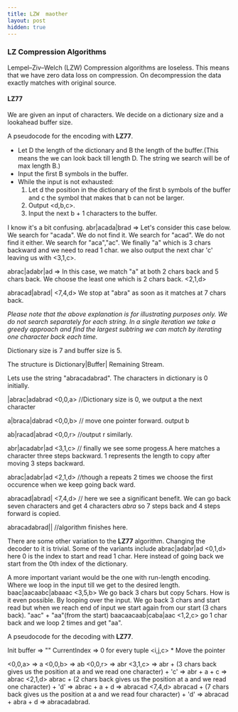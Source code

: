 ```yaml
---
title: LZW  maother
layout: post
hidden: true
---
```


### LZ Compression Algorithms
Lempel–Ziv–Welch (LZW) Compression algorithms are loseless. This means that we have zero data loss on compression. On decompression the data exactly matches with original source.

#### LZ77

We are given an input of characters. We decide on a dictionary size and a lookahead buffer size.

A pseudocode for the encoding with **LZ77**.

* Let D the length of the dictionary and B the length of the buﬀer.(This means the we can look back till length D. The string we search will be of max length B.)
* Input the ﬁrst B symbols in the buﬀer.
* While the input is not exhausted:
    1.  Let d the position in the dictionary of the ﬁrst b symbols of the buﬀer and c the symbol that makes that b can not be larger.
    2. Output <d,b,c>.
    3. Input the next b + 1 characters to the buﬀer.

I know it's a bit confusing. 
abr|acada|brad => Let's consider this case below. We search for "acada". We do not find it. We search for "acad". We do not find it either. We search for "aca","ac". We finally "a" which is 3 chars backward and we need to read 1 char. we also output the next char 'c' leaving us with <3,1,c>.

abrac|adabr|ad => In this case, we match "a" at both 2 chars back and 5 chars back. We choose the least one which is 2 chars back. <2,1,d>

abracad|abrad|  <7,4,d> We stop at "abra" as soon as it matches at 7 chars back.

*Please note that the above explanation is for illustrating purposes only. We do not search separately for each string. In a single iteration we take a greedy approach and find the largest subtring we can match by iterating one character back each time.*

Dictionary size is 7 and buffer size is 5.

The structure is Dictionary|Buffer| Remaining Stream.

Lets use the string "abracadabrad". The characters in dictionary is 0 initially.

|abrac|adabrad  <0,0,a>  //Dictionary size is 0, we output a the next character

a|braca|dabrad  <0,0,b>  // move one pointer forward. output b

ab|racad|abrad  <0,0,r>  //output r similarly.

abr|acadabr|ad  <3,1,c> // finally we see some progess.A here matches a character three steps backward. 1 represents the length to copy after moving 3 steps backward.

abrac|adabr|ad  <2,1,d> //though a repeats 2 times we choose the first occurence when we keep going back ward.

abracad|abrad|  <7,4,d> // here we see a significant benefit. We can go back seven characters and get 4 characters _abra_ so 7 steps back and 4 steps forward is copied.

abracadabrad|| //algorithm finishes here.

There are some other variation to the **LZ77** algorithm. Changing the decoder to it is trivial. 
Some of the variants include 
abrac|adabr|ad <0,1,d> here 0 is the index to start and read 1 char.
Here instead of going back we start from the 0th index of the dictionary.

A more important variant would be the one with run-length encoding.
Where we loop in the input till we get to the desired length.
baac|aacaabc|abaaac  <3,5,b>
We go back 3 chars but copy 5chars. How is it even possible. By looping over the input. We go back 3 chars and start read but when we reach end of input we start again from our start (3 chars back). "aac" + "aa"(from the start)
baacaacaab|caba|aac <1,2,c> go 1 char back and we loop 2 times and get "aa".

A pseudocode for the decoding with **LZ77**.

Init buffer => ""
CurrentIndex => 0
for every tuple <i,j,c>
    * Move the pointer

<0,0,a>  => a
<0,0,b>  => ab
<0,0,r>  => abr
<3,1,c>  => abr + (3 chars back gives us the position at a and we read one character) + 'c' => abr + a + c => abrac 
<2,1,d> abrac + (2 chars back gives us the position at a and we read one character) + 'd' => abrac + a + d => abracad 
<7,4,d> abracad + (7 chars back gives us the position at a and we read four character) + 'd' => abracad + abra + d => abracadabrad.









